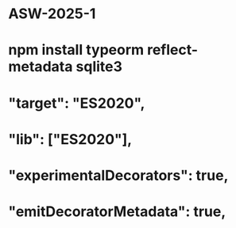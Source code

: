 # ASW-2025-1

# npm install typeorm reflect-metadata sqlite3
# "target": "ES2020",                                  
# "lib": ["ES2020"],                                        
# "experimentalDecorators": true,                    
# "emitDecoratorMetadata": true,                    